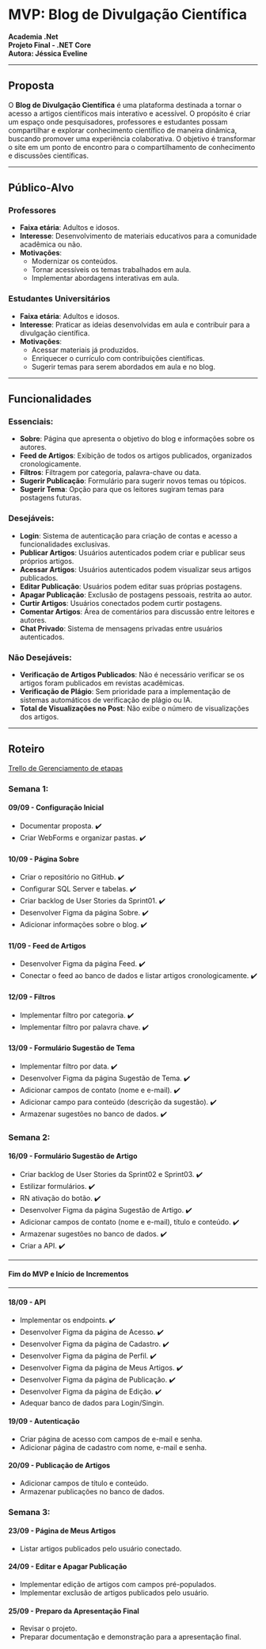 # **MVP: Blog de Divulgação Científica**

**Academia .Net**  
**Projeto Final - .NET Core**  
**Autora: Jéssica Eveline**

---

## **Proposta**

O **Blog de Divulgação Científica** é uma plataforma destinada a tornar o acesso a artigos científicos mais interativo e acessível. O propósito é criar um espaço onde pesquisadores, professores e estudantes possam compartilhar e explorar conhecimento científico de maneira dinâmica, buscando promover uma experiência colaborativa. O objetivo é transformar o site em um ponto de encontro para o compartilhamento de conhecimento e discussões científicas.

---

## **Público-Alvo**

### **Professores**
- **Faixa etária**: Adultos e idosos.
- **Interesse**: Desenvolvimento de materiais educativos para a comunidade acadêmica ou não.
- **Motivações**:
  - Modernizar os conteúdos.
  - Tornar acessíveis os temas trabalhados em aula.
  - Implementar abordagens interativas em aula.

### **Estudantes Universitários**
- **Faixa etária**: Adultos e idosos.
- **Interesse**: Praticar as ideias desenvolvidas em aula e contribuir para a divulgação científica.
- **Motivações**:
  - Acessar materiais já produzidos.
  - Enriquecer o currículo com contribuições científicas.
  - Sugerir temas para serem abordados em aula e no blog.

---

## **Funcionalidades**

### **Essenciais:**
- **Sobre**: Página que apresenta o objetivo do blog e informações sobre os autores.
- **Feed de Artigos**: Exibição de todos os artigos publicados, organizados cronologicamente.
- **Filtros**: Filtragem por categoria, palavra-chave ou data.
- **Sugerir Publicação**: Formulário para sugerir novos temas ou tópicos.
- **Sugerir Tema**: Opção para que os leitores sugiram temas para postagens futuras.

### **Desejáveis:**
- **Login**: Sistema de autenticação para criação de contas e acesso a funcionalidades exclusivas.
- **Publicar Artigos**: Usuários autenticados podem criar e publicar seus próprios artigos.
- **Acessar Artigos**: Usuários autenticados podem visualizar seus artigos publicados.
- **Editar Publicação**: Usuários podem editar suas próprias postagens.
- **Apagar Publicação**: Exclusão de postagens pessoais, restrita ao autor.
- **Curtir Artigos**: Usuários conectados podem curtir postagens.
- **Comentar Artigos**: Área de comentários para discussão entre leitores e autores.
- **Chat Privado**: Sistema de mensagens privadas entre usuários autenticados.

### **Não Desejáveis:**
- **Verificação de Artigos Publicados**: Não é necessário verificar se os artigos foram publicados em revistas acadêmicas.
- **Verificação de Plágio**: Sem prioridade para a implementação de sistemas automáticos de verificação de plágio ou IA.
- **Total de Visualizações no Post**: Não exibe o número de visualizações dos artigos.

---

## **Roteiro**
[Trello de Gerenciamento de etapas](https://trello.com/invite/b/66df81376f95a28c3d95be36/ATTIc2a800e06ddbc3e3669f7e63b252fd0553F48520/projeto-final-net)

### **Semana 1:**

#### **09/09 - Configuração Inicial**
- Documentar proposta. ✔️
- Criar WebForms e organizar pastas. ✔️

#### **10/09 - Página Sobre**
- Criar o repositório no GitHub. ✔️
- Configurar SQL Server e tabelas. ✔️
- Criar backlog de User Stories da Sprint01. ✔️
- Desenvolver Figma da página Sobre. ✔️
- Adicionar informações sobre o blog. ✔️

#### **11/09 - Feed de Artigos**
- Desenvolver Figma da página Feed. ✔️
- Conectar o feed ao banco de dados e listar artigos cronologicamente. ✔️

#### **12/09 - Filtros**
- Implementar filtro por categoria. ✔️
- Implementar filtro por palavra chave. ✔️

#### **13/09 - Formulário Sugestão de Tema**
- Implementar filtro por data. ✔️
- Desenvolver Figma da página Sugestão de Tema. ✔️
- Adicionar campos de contato (nome e e-mail). ✔️
- Adicionar campo para conteúdo (descrição da sugestão). ✔️
- Armazenar sugestões no banco de dados. ✔️

### **Semana 2:**

#### **16/09 - Formulário Sugestão de Artigo**
- Criar backlog de User Stories da Sprint02 e Sprint03. ✔️
- Estilizar formulários. ✔️
- RN ativação do botão. ✔️
- Desenvolver Figma da página Sugestão de Artigo. ✔️
- Adicionar campos de contato (nome e e-mail), título e conteúdo. ✔️
- Armazenar sugestões no banco de dados. ✔️
- Criar a API. ✔️

---
#### Fim do MVP e Início de Incrementos
---

#### **18/09 - API**
- Implementar os endpoints. ✔️
- Desenvolver Figma da página de Acesso. ✔️
- Desenvolver Figma da página de Cadastro. ✔️
- Desenvolver Figma da página de Perfil. ✔️
- Desenvolver Figma da página de Meus Artigos. ✔️
- Desenvolver Figma da página de Publicação. ✔️
- Desenvolver Figma da página de Edição. ✔️
- Adequar banco de dados para Login/Singin.

#### **19/09 - Autenticação**
- Criar página de acesso com campos de e-mail e senha.
- Adicionar página de cadastro com nome, e-mail e senha.

#### **20/09 - Publicação de Artigos**
- Adicionar campos de título e conteúdo.
- Armazenar publicações no banco de dados.

### **Semana 3:**

#### **23/09 - Página de Meus Artigos**
- Listar artigos publicados pelo usuário conectado.

#### **24/09 - Editar e Apagar Publicação**
- Implementar edição de artigos com campos pré-populados.
- Implementar exclusão de artigos publicados pelo usuário.

#### **25/09 - Preparo da Apresentação Final**
- Revisar o projeto.
- Preparar documentação e demonstração para a apresentação final.